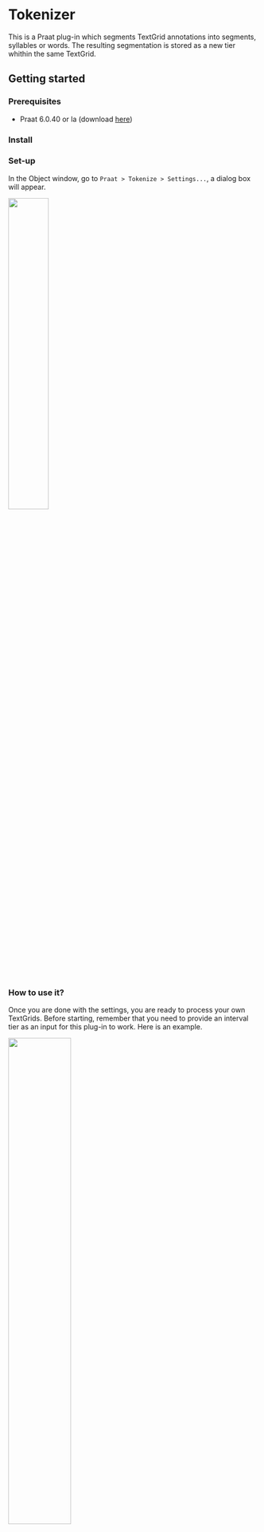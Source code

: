 # Tokenizer

This is a Praat plug-in which segments TextGrid annotations into segments, syllables or words. 
The resulting segmentation is stored as a new tier whithin the same TextGrid.

## Getting started

### Prerequisites

- Praat 6.0.40 or la (download [here](http://www.fon.hum.uva.nl/praat/download_win.html))

### Install

### Set-up

In the Object window, go to `Praat > Tokenize > Settings...`, a dialog box will appear. 

<img src="/uploads/74cdb6a7496cb2c3e3eb8a53613b99ad/Screenshot_from_2017-12-06_22-15-53.png" width="40%">

### How to use it?

Once you are done with the settings, you are ready to process your own TextGrids.
Before starting, remember that you need to provide an interval tier as an input for this plug-in to work. Here is an example.

<img src="/uploads/919d0228a12ac452dcd68b9a5e264626/004.png" width="50%">

With this plug-in, you can segment TextGrids in the Object window and those stored in a folder.

#### From the Object window...

First, select those TextGrids that you want to segment. Then, go to `TextGrid: Add tokenized tier...`

<img src="/uploads/c1337f0256791b8c9958c349e80c15db/002.png" width="30%">

When you click on it, you will see a dialog box. In `Input tier`, write the name of the tier where your annotations are stored. 
Then, check the segmentation levels to be be generated. Finally, press on **Apply** or **Ok**. The TexGrids are now segmented!

![Screenshot_from_2017-12-06_23-17-36](/uploads/10b5682dee9526f6c8ef5559f1b45575/Screenshot_from_2017-12-06_23-17-36.png)

#### From a folder...

In the Praat menu, go to `Praat > Tokenizer > Tokenize(do all)...` 
You will see a dialog box similar to one shown in the previous case. 
In the `Folder with annotation files` put the directory where your TextGrids are located in your machine.
In `Save results in`, copy the path where the resulting files will be stored.
Then, complete the other fields as explained before and press on **Apply** or **Ok**. The resulting files should be in the destiny directory.

![Screenshot_from_2017-12-06_23-12-53](/uploads/573194ae73c7ba9beac1a298b9598b32/Screenshot_from_2017-12-06_23-12-53.png)

## Author

- Rolando Muñoz Aramburú

## License

This project is licensed under the GNU GPL terms - see the [LICENSE.md](https://gitlab.com/praat_plugins_rma/plugin_tokenizer/blob/master/LICENSE)
 file for details.

## How to cite?

`Muñoz A., Rolando (2018). Tokenizer[Praat plug-in]. Version 1.0.1, retrived 14 May 2018 from https://gitlab.com/praat_plugins_rma/plugin_tokenizer`
